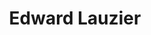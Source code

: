 ---
# Display name
title: Edward Lauzier

# Is this the primary user of the site?
superuser: FALSE # true or false

# Role/position
role: Merck

social:
- icon: linkedin
  icon_pack: fab
  link: https://www.linkedin.com/in/edlauzier




# Enter email to display Gravatar (if Gravatar enabled in Config)
email: 'edward.lauzier@merck.com'

# Highlight the author in author lists? (true/false)
highlight_name: false

# Organizational groups that you belong to (for People widget)
#   Set this to `[]` or comment out if you are not using People widget.
user_groups:
- Organising Committee
---
